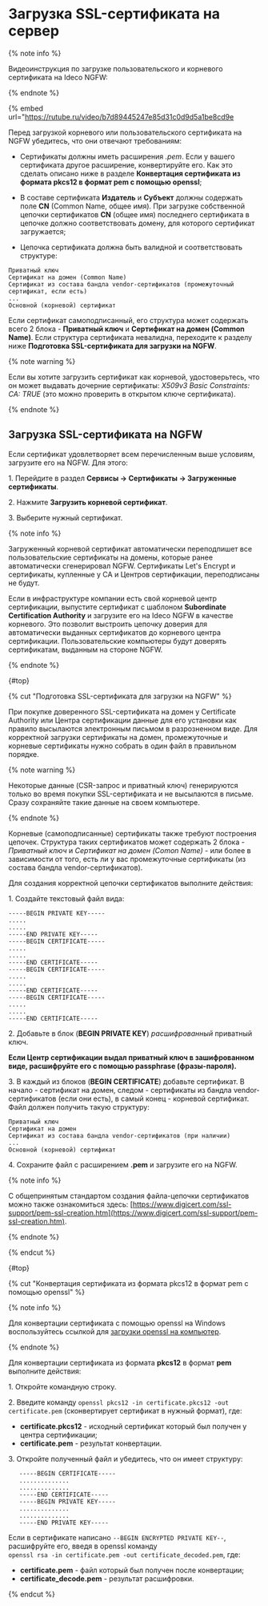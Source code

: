 # Загрузка SSL-сертификата на сервер

{% note info %}

Видеоинструкция по загрузке пользовательского и корневого сертификата на Ideco NGFW:

{% endnote %}

{% embed url="https://rutube.ru/video/b7d89445247e85d31c0d9d5a1be8cd9e

<!-- [Ссылка на видеоинструкцию по загрузке пользовательского и корневого сертификата на NGFW](https://rutube.ru/video/b7d89445247e85d31c0d9d5a1be8cd9e) -->

Перед загрузкой корневого или пользовательского сертификата на NGFW убедитесь, что они отвечают требованиям:

* Сертификаты должны иметь расширения *.pem*. Если у вашего сертификата другое расширение, конвертируйте его. Как это сделать описано ниже в разделе **Конвертация сертификата из формата pkcs12 в формат pem с помощью openssl**;

* В составе сертификата **Издатель** и **Субъект** должны содержать поле **CN** (Common Name, общее имя). При загрузке собственной цепочки сертификатов **CN** (общее имя) последнего сертификата в цепочке должно соответствовать домену, для которого сертификат загружается;

* Цепочка сертификата должна быть валидной и соответствовать структуре:

```
Приватный ключ
Сертификат на домен (Common Name)
Сертификат из состава бандла vendor-сертификатов (промежуточный сертификат, если есть)
...
Основной (корневой) сертификат
```

Если сертификат самоподписанный, его структура может содержать всего 2 блока - **Приватный ключ** и **Сертификат на домен (Common Name)**. Если структура сертификата невалидна, переходите к разделу ниже **Подготовка SSL-сертификата для загрузки на NGFW**.

{% note warning %}

Если вы хотите загрузить сертификат как корневой, удостоверьтесь, что он может выдавать дочерние сертификаты: *X509v3 Basic Constraints: CA: TRUE* (это можно проверить в открытом ключе сертификата).

{% endnote %}

## Загрузка SSL-сертификата на NGFW

Если сертификат удовлетворяет всем перечисленным выше условиям, загрузите его на NGFW. Для этого:

1\. Перейдите в раздел **Сервисы -> Сертификаты -> Загруженные сертификаты**.

2\. Нажмите **Загрузить корневой сертификат**.

3\. Выберите нужный сертификат.

{% note info %}

Загруженный корневой сертификат автоматически переподпишет все пользовательские сертификаты на домены, которые ранее автоматически сгенерировал NGFW. Сертификаты Let's Encrypt и сертификаты, купленные у СА и Центров сертификации, переподписаны не будут.

Если в инфраструктуре компании есть свой корневой центр сертификации, выпустите сертификат с шаблоном **Subordinate Certification Authority** и загрузите его на Ideco NGFW в качестве корневого. Это позволит выстроить цепочку доверия для автоматически выданных сертификатов до корневого центра сертификации. Пользовательские компьютеры будут доверять сертификатам, выданным на стороне NGFW.

{% endnote %}

{#top}

{% cut "Подготовка SSL-сертификата для загрузки на NGFW" %}

При покупке доверенного SSL-сертификата на домен у Certificate Authority или Центра сертификации данные для его установки как правило высылаются электронным письмом в разрозненном виде. Для корректной загрузки сертификаты на домен, промежуточные и корневые сертификаты нужно собрать в один файл в правильном порядке.

{% note warning %}

Некоторые данные (CSR-запрос и приватный ключ) генерируются только во время покупки SSL-сертификата и не высылаются в письме. Сразу сохраняйте такие данные на своем компьютере.

{% endnote %}

Корневые (самоподписанные) сертификаты также требуют построения цепочек. Структура таких сертификатов может содержать 2 блока - *Приватный ключ* и *Сертификат на домен (Comon Name)* - или более в зависимости от того, есть ли у вас промежуточные сертификаты (из состава бандла vendor-сертификатов).

Для создания корректной цепочки сертификатов выполните действия:

1\. Создайте текстовый файл вида:

```
-----BEGIN PRIVATE KEY-----
.....
.....
-----END PRIVATE KEY-----
-----BEGIN CERTIFICATE-----
.....
.....
-----END CERTIFICATE-----
-----BEGIN CERTIFICATE-----
.....
.....
-----END CERTIFICATE-----
-----BEGIN CERTIFICATE-----
.....
.....
-----END CERTIFICATE-----
```

2\. Добавьте в блок (**BEGIN PRIVATE KEY**) _расшифрованный_ приватный ключ.
   
**Если Центр сертификации выдал приватный ключ в зашифрованном виде, расшифруйте его с помощью passphrase (фразы-пароля).**

3\. В каждый из блоков (**BEGIN CERTIFICATE**) добавьте сертификат. В начало - сертификат на домен, следом - сертификаты из бандла vendor-сертификатов (если они есть), в самый конец - корневой сертификат. Файл должен получить такую структуру:

```
Приватный ключ
Сертификат на домен
Сертификат из состава бандла vendor-сертификатов (при наличии)
...
Основной (корневой) сертификат
```

4\. Сохраните файл с расширением **.pem** и загрузите его на NGFW.

{% note info %}

С общепринятым стандартом создания файла-цепочки сертификатов можно также ознакомиться здесь: [https://www.digicert.com/ssl-support/pem-ssl-creation.htm](https://www.digicert.com/ssl-support/pem-ssl-creation.htm).

{% endnote %}

{% endcut %}

{#top}

{% cut "Конвертация сертификата из формата pkcs12 в формат pem с помощью openssl" %}

{% note info %}

Для конвертации сертификата с помощью openssl на Windows воспользуйтесь ссылкой для [загрузки openssl на компьютер](http://slproweb.com/products/Win32OpenSSL.html).

{% endnote %}

Для конвертации сертификата из формата **pkcs12** в формат **pem** выполните действия:

1\. Откройте командную строку.

2\. Введите команду `openssl pkcs12 -in certificate.pkcs12 -out certificate.pem` (сконвертирует сертификат в нужный формат), где:

* **certificate.pkcs12** - исходный сертификат который был получен у центра сертификации;
* **certificate.pem** - результат конвертации.

3\. Откройте полученный файл и убедитесь, что он имеет структуру:

 ```
    -----BEGIN CERTIFICATE-----
    ..............
    ..............
    -----END CERTIFICATE-----
    -----BEGIN PRIVATE KEY-----
    ..............
    ..............
    -----END PRIVATE KEY-----
```

Если в сертификате написано `--BEGIN ENCRYPTED PRIVATE KEY--`, расшифруйте его, введя в openssl команду\
`openssl rsa -in certificate.pem -out certificate_decoded.pem`, где:

* **certificate.pem** - файл который был получен после конвертации;
* **certificate\_decode.pem** - результат расшифровки.

{% endcut %}

